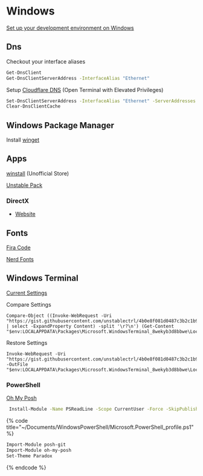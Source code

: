# Windows

[Set up your development environment on Windows](https://docs.microsoft.com/en-us/windows/dev-environment/)



## Dns

Checkout your interface aliases

```bash
Get-DnsClient
Get-DnsClientServerAddress -InterfaceAlias "Ethernet"
```

Setup [Cloudflare DNS](https://1.1.1.1/dns/) \(Open Terminal with Elevated Privileges\) 

```bash
Set-DnsClientServerAddress -InterfaceAlias "Ethernet" -ServerAddresses ("1.1.1.1","1.0.0.1", "2606:4700:4700::1111", "2606:4700:4700::1001")
Clear-DnsClientCache
```

## Windows Package Manager

Install [winget](https://docs.microsoft.com/en-us/windows/package-manager/winget/#install-winget)

## Apps

[winstall](https://winstall.app) \(Unofficial Store\)

[Unstable Pack](https://winstall.app/packs/lgSgBgqWf)

### DirectX

* [Website](https://www.microsoft.com/en-us/download/details.aspx?id=35)

## Fonts

[Fira Code](https://github.com/tonsky/FiraCode/wiki/Installing#windows)

[Nerd Fonts](https://www.nerdfonts.com/)

## Windows Terminal

[Current Settings](https://gist.github.com/unstablectrl/4b0e8f081d0487c3b2c1b96fa3f4dac0)

Compare Settings

```text
Compare-Object ((Invoke-WebRequest -Uri "https://gist.githubusercontent.com/unstablectrl/4b0e8f081d0487c3b2c1b96fa3f4dac0/raw/e3a00cc32593f13d265614743c4ae6e969a42552/settings.json" | select -ExpandProperty Content) -split '\r?\n') (Get-Content "$env:LOCALAPPDATA\Packages\Microsoft.WindowsTerminal_8wekyb3d8bbwe\LocalState\settings.json")
```

Restore Settings

```text
Invoke-WebRequest -Uri "https://gist.githubusercontent.com/unstablectrl/4b0e8f081d0487c3b2c1b96fa3f4dac0/raw/e3a00cc32593f13d265614743c4ae6e969a42552/settings.json" -OutFile "$env:LOCALAPPDATA\Packages\Microsoft.WindowsTerminal_8wekyb3d8bbwe\LocalState\settings.json"
```

### PowerShell

[Oh My Posh](https://ohmyposh.dev/docs/)

```bash
 Install-Module -Name PSReadLine -Scope CurrentUser -Force -SkipPublisherCheck
```

{% code title="~/Documents/WindowsPowerShell/Microsoft.PowerShell\_profile.ps1" %}
```bash
Import-Module posh-git
Import-Module oh-my-posh
Set-Theme Paradox
```
{% endcode %}

